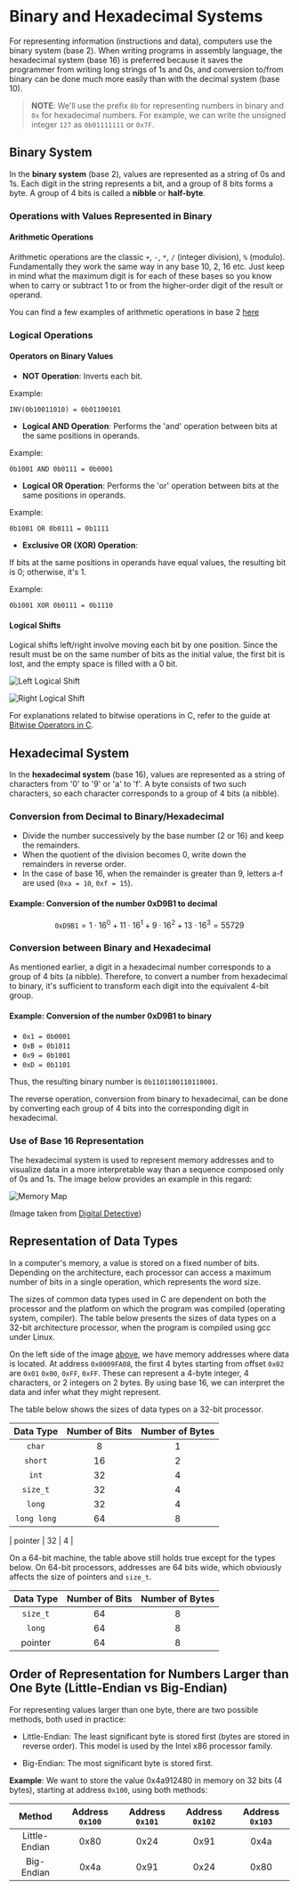 # Binary and Hexadecimal Systems

For representing information (instructions and data), computers use the binary system (base 2).
When writing programs in assembly language, the hexadecimal system (base 16) is preferred because it saves the programmer from writing long strings of 1s and 0s, and conversion to/from binary can be done much more easily than with the decimal system (base 10).

>**NOTE**: We'll use the prefix `0b` for representing numbers in binary and `0x` for hexadecimal numbers.
> For example, we can write the unsigned integer `127` as `0b01111111` or `0x7F`.

## Binary System

In the **binary system** (base 2), values are represented as a string of 0s and 1s.
Each digit in the string represents a bit, and a group of 8 bits forms a byte.
A group of 4 bits is called a **nibble** or **half-byte**.

### Operations with Values Represented in Binary

#### Arithmetic Operations

Arithmetic operations are the classic `+`, `-`, `*`, `/` (integer division), `%` (modulo).
Fundamentally they work the same way in any base 10, 2, 16 etc.
Just keep in mind what the maximum digit is for each of these bases so you know when to carry or subtract 1 to or from the higher-order digit of the result or operand.

You can find a few examples of arithmetic operations in base 2 [here](https://www.tutorialspoint.com/computer_logical_organization/binary_arithmetic.htm)

### Logical Operations

#### Operators on Binary Values

- **NOT Operation**:
Inverts each bit.

Example:

```text
INV(0b10011010) = 0b01100101
```

- **Logical AND Operation**:
Performs the 'and' operation between bits at the same positions in operands.

Example:

```text
0b1001 AND 0b0111 = 0b0001
```

- **Logical OR Operation**:
Performs the 'or' operation between bits at the same positions in operands.

Example:

```text
0b1001 OR 0b0111 = 0b1111
```

- **Exclusive OR (XOR) Operation**:

If bits at the same positions in operands have equal values, the resulting bit is 0;
otherwise, it's 1.

Example:

```text
0b1001 XOR 0b0111 = 0b1110
```

#### Logical Shifts

Logical shifts left/right involve moving each bit by one position.
Since the result must be on the same number of bits as the initial value, the first bit is lost, and the empty space is filled with a 0 bit.

![Left Logical Shift](../media//left-logical-shift.svg)

![Right Logical Shift](../media//right-logical-shift.svg)

For explanations related to bitwise operations in C, refer to the guide at [Bitwise Operators in C](https://www.geeksforgeeks.org/bitwise-operators-in-c-cpp/).

## Hexadecimal System

In the **hexadecimal system** (base 16), values are represented as a string of characters from '0' to '9' or 'a' to 'f'.
A byte consists of two such characters, so each character corresponds to a group of 4 bits (a nibble).

### Conversion from Decimal to Binary/Hexadecimal

- Divide the number successively by the base number (2 or 16) and keep the remainders.
- When the quotient of the division becomes 0, write down the remainders in reverse order.
- In the case of base 16, when the remainder is greater than 9, letters a-f are used (`0xa = 10`, `0xf = 15`).

#### Example: Conversion of the number 0xD9B1 to decimal

$$ \texttt{0xD9B1} = 1 \cdot 16 ^ 0 + 11 \cdot 16 ^ 1 + 9 \cdot 16 ^ 2 + 13 \cdot 16 ^ 3 = 55729 $$

### Conversion between Binary and Hexadecimal

As mentioned earlier, a digit in a hexadecimal number corresponds to a group of 4 bits (a nibble).
Therefore, to convert a number from hexadecimal to binary, it's sufficient to transform each digit into the equivalent 4-bit group.

#### Example: Conversion of the number 0xD9B1 to binary

- `0x1 = 0b0001`
- `0xB = 0b1011`
- `0x9 = 0b1001`
- `0xD = 0b1101`

Thus, the resulting binary number is `0b1101100110110001`.

The reverse operation, conversion from binary to hexadecimal, can be done by converting each group of 4 bits into the corresponding digit in hexadecimal.

### Use of Base 16 Representation

The hexadecimal system is used to represent memory addresses and to visualize data in a more interpretable way than a sequence composed only of 0s and 1s.
The image below provides an example in this regard:

![Memory Map](../media/hex-view.png)

(Image taken from [Digital Detective](https://www.digital-detective.net/))

## Representation of Data Types

In a computer's memory, a value is stored on a fixed number of bits.
Depending on the architecture, each processor can access a maximum number of bits in a single operation, which represents the word size.

The sizes of common data types used in C are dependent on both the processor and the platform on which the program was compiled (operating system, compiler).
The table below presents the sizes of data types on a 32-bit architecture processor, when the program is compiled using gcc under Linux.

On the left side of the image [above](#use-of-base-16-representation), we have memory addresses where data is located.
At address `0x0009FA08`, the first 4 bytes starting from offset `0x02` are `0x01` `0x00`, `0xFF`, `0xFF`.
These can represent a 4-byte integer, 4 characters, or 2 integers on 2 bytes.
By using base 16, we can interpret the data and infer what they might represent.

The table below shows the sizes of data types on a 32-bit processor.

| Data Type   | Number of Bits | Number of Bytes |
|:-----------:|:--------------:|:---------------:|
| `char`      | 8              | 1               |
| `short`     | 16             | 2               |
| `int`       | 32             | 4               |
| `size_t`    | 32             | 4               |
| `long`      | 32             | 4               |
| `long long` | 64             | 8               |

| pointer     | 32             | 4               |

On a 64-bit machine, the table above still holds true except for the types below.
On 64-bit processors, addresses are 64 bits wide, which obviously affects the size of pointers and `size_t`.

| Data Type   | Number of Bits | Number of Bytes |
|:-----------:|:--------------:|:---------------:|
| `size_t`    | 64             | 8               |
| `long`      | 64             | 8               |
| pointer     | 64             | 8               |

## Order of Representation for Numbers Larger than One Byte (Little-Endian vs Big-Endian)

For representing values larger than one byte, there are two possible methods, both used in practice:

- Little-Endian: The least significant byte is stored first (bytes are stored in reverse order).
This model is used by the Intel x86 processor family.

- Big-Endian: The most significant byte is stored first.

**Example**: We want to store the value 0x4a912480 in memory on 32 bits (4 bytes), starting at address `0x100`, using both methods:

| Method        | Address `0x100` | Address `0x101` | Address `0x102` | Address `0x103` |
|:-------------:|:---------------:|:---------------:|:---------------:|:---------------:|
| Little-Endian | 0x80            | 0x24            | 0x91            | 0x4a            |
| Big-Endian    | 0x4a            | 0x91            | 0x24            | 0x80            |
